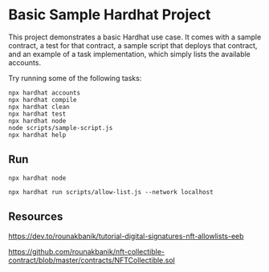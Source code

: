 # Basic Sample Hardhat Project

This project demonstrates a basic Hardhat use case. It comes with a sample contract, a test for that contract, a sample script that deploys that contract, and an example of a task implementation, which simply lists the available accounts.

Try running some of the following tasks:

```shell
npx hardhat accounts
npx hardhat compile
npx hardhat clean
npx hardhat test
npx hardhat node
node scripts/sample-script.js
npx hardhat help
```

## Run

`npx hardhat node`

`npx hardhat run scripts/allow-list.js --network localhost`

## Resources

https://dev.to/rounakbanik/tutorial-digital-signatures-nft-allowlists-eeb

https://github.com/rounakbanik/nft-collectible-contract/blob/master/contracts/NFTCollectible.sol
